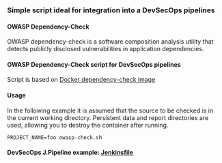 ### Simple script ideal for integration into a DevSecOps pipelines

#### OWASP Dependency-Check

OWASP dependency-check is a software composition analysis utility that detects publicly disclosed vulnerabilities in application dependencies.

#### OWASP Dependency-Check script for DevSecOps pipelines

Script is based on [Docker dependency-check image](https://hub.docker.com/r/owasp/dependency-check)

#### Usage

In the following example it is assumed that the source to be checked is in the current working directory. Persistent data and report directories are used, allowing you to destroy the container after running.

```
PROJECT_NAME=foo owasp-check.sh
```
#### DevSecOps J.Pipeline example: [Jenkinsfile](https://github.com/adavarski/owasp-docker-depcheck/blob/master/Jenkinsfile-PROJECT-OWASP)

